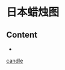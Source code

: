 # 日本蜡烛图
## Content
- []()

[candle](https://pic1.zhimg.com/80/v2-021ed81fa3682c068fd5cfd6532af4c8_hd.jpg)
